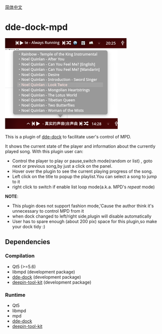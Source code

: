 [简体中文](https://github.com/linusboyle/dde-dock-mpd/blob/master/README_zh_CN.md)

# dde-dock-mpd

![screenshot](https://raw.githubusercontent.com/linusboyle/dde-dock-mpd/master/img/showcase.png)
![screenshot](https://raw.githubusercontent.com/linusboyle/dde-dock-mpd/master/img/showcase2.png)

This is a plugin of [dde-dock](https://github.com/linuxdeepin/dde-dock) to facilitate user's control of MPD.

It shows the current state of the player and information about the currently played song. With this plugin user can:

- Control the player to play or pause,switch mode(random or list) , goto next or previous song,by just a click on the panel.
- Hover over the plugin to see the current playing progress of the song.
- Left click on the title to popup the playlist.You can select a song to jump to it
- right click to switch if enable list loop mode(a.k.a. MPD's *repeat* mode)

**NOTE**: 

- This plugin does not support fashion mode,'Cause the author think it's unnecessary to control MPD from it
- when dock changed to left/right side,plugin will disable automatically
- User has to spare enough (about 200 pix) space for this plugin,so make your dock tidy :)

## Dependencies

### Compilation 
- Qt5 (>=5.6)
- libmpd (development package)
- [dde-dock](https://github.com/linuxdeepin/dde-dock) (development package)
- [deepin-tool-kit](https://github.com/linuxdeepin/deepin-tool-kit) (development package)

### Runtime
- Qt5
- libmpd
- mpd
- [dde-dock](https://github.com/linuxdeepin/dde-dock) 
- [deepin-tool-kit](https://github.com/linuxdeepin/deepin-tool-kit)
